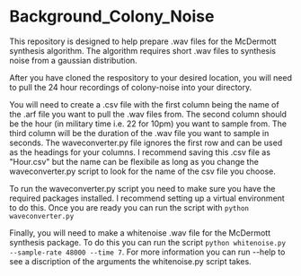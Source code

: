 # Background_Colony_Noise
This repository is designed to help prepare .wav files for the McDermott synthesis algorithm. The algorithm requires short .wav files to synthesis noise from a gaussian distribution.

After you have cloned the respository to your desired location, you will need to pull the 24 hour recordings of colony-noise into your directory. 

You will need to create a .csv file with the first column being the name of the .arf file you want to pull the .wav files from. The second column should be the hour (in military time i.e. 22 for 10pm) you want to sample from. The third column will be the duration of the .wav file you want to sample in seconds. The waveconverter.py file ignores the first row and can be used as the headings for your columns. I recommend saving this .csv file as "Hour.csv" but the name can be flexibile as long as you change the waveconverter.py script to look for the name of the csv file you choose.

To run the waveconverter.py script you need to make sure you have the required packages installed. I recommend setting up a virtual environment to do this. Once you are ready you can run the script with `python waveconverter.py`

Finally, you will need to make a whitenoise .wav file for the McDermott synthesis package. To do this you can run the script `python whitenoise.py --sample-rate 48000 --time 7`. For more information you can run --help to see a discription of the arguments the whitenoise.py script takes.
